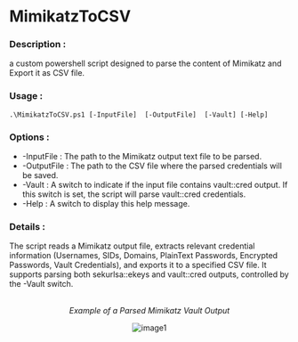 # MimikatzToCSV
<h3>Description : </h3>
a custom powershell script designed to parse the content of Mimikatz and Export it as CSV file.
<h3>Usage :</h3>
<pre><code>.\MimikatzToCSV.ps1 [-InputFile] <string> [-OutputFile] <string> [-Vault] [-Help]</code></pre>
<h3>Options :</h3>
<ul>
  <li> -InputFile <string> : The path to the Mimikatz output text file to be parsed.</li>
  <li> -OutputFile <string> : The path to the CSV file where the parsed credentials will be saved.</li>
  <li> -Vault : A switch to indicate if the input file contains vault::cred output. If this switch is set, the script will parse vault::cred credentials.</li>  
  <li> -Help : A switch to display this help message.</li>
</ul>
<h3>Details :</h3>
The script reads a Mimikatz output file, extracts relevant credential information (Usernames, SIDs, Domains, PlainText Passwords, Encrypted Passwords, Vault Credentials), and exports it to a specified CSV file. It supports parsing both sekurlsa::ekeys and vault::cred outputs, controlled by the -Vault switch.
<br />
<br />
<p align="center"><i>Example of a Parsed Mimikatz Vault Output</i></p>

<div align="center">
  <img src="https://github.com/IBarrous/MimikatzToCSV/assets/126162952/5867e969-f03b-4a6b-9df4-b819738c9306" alt="image1">
</div>

